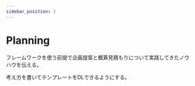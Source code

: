 ```yaml
---
sidebar_position: 1
---
```


# Planning

フレームワークを使う前提で企画提案と概算見積もりについて実践してきたノウハウを伝える。

考え方を書いてテンプレートをDLできるようにする。
